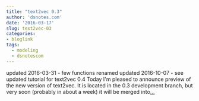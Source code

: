 ```yaml
---
title: "text2vec 0.3"
author: 'dsnotes.com'
date: '2016-03-17'
slug: text2vec-03
categories:
- bloglink
tags:
  - modeling
  - dsnotescom
---
```


updated 2016-03-31 - few functions renamed updated 2016-10-07 - see updated tutorial for text2vec 0.4 Today I'm pleased to announce preview of the new version of text2vec. It is located in the 0.3 development branch, but very soon (probably in about a week) it will be merged into[... <i class="fas fa-external-link-alt"></i>](http://dsnotes.com/post/text2vec-0-3/)

